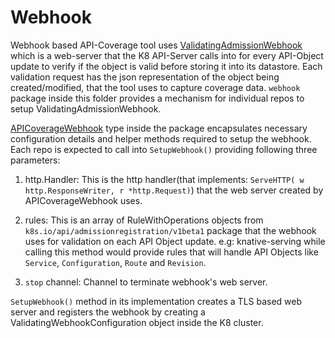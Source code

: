 # Webhook

Webhook based API-Coverage tool uses [ValidatingAdmissionWebhook](https://kubernetes.io/docs/reference/access-authn-authz/admission-controllers/#validatingadmissionwebhook)
which is a web-server that the K8 API-Server calls into for every API-Object
update to verify if the object is valid before storing it into its datastore.
Each validation request has the json representation of the object being
created/modified, that the tool uses to capture coverage data. ```webhook```
package inside this folder provides a mechanism for individual repos to
setup ValidatingAdmissionWebhook.

 [APICoverageWebhook](webhook.go) type inside the package encapsulates
necessary configuration details and helper methods required to setup
the webhook. Each repo is expected to call into ```SetupWebhook()```
providing following three parameters:

1. http.Handler: This is the http handler(that implements: ```ServeHTTP(
  w http.ResponseWriter, r *http.Request)```) that the web server
  created by APICoverageWebhook uses.
1. rules: This is an array of RuleWithOperations objects
 from ```k8s.io/api/admissionregistration/v1beta1``` package
 that the webhook uses for validation on each API Object update.
 e.g: knative-serving while calling this method would
 provide rules that will handle API Objects like `Service`,
 `Configuration`, `Route` and `Revision`.

1. `stop` channel: Channel to terminate webhook's web server.

`SetupWebhook()` method in its implementation creates a TLS based web server
and registers the webhook by creating a ValidatingWebhookConfiguration
object inside the K8 cluster.
